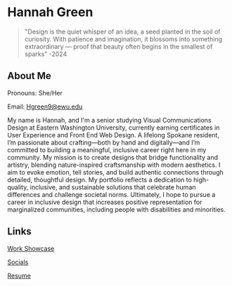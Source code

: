 # Hannah Green

> "Design is the quiet whisper of an idea, a seed planted in the soil of curiosity. With patience and imagination, it blossoms into something extraordinary — proof that beauty often begins in the smallest of sparks" -2024

## About Me

Pronouns: She/Her

Email: Hgreen9@ewu.edu

My name is Hannah, and I'm a senior studying Visual Communications Design at Eastern Washington University, currently earning certificates in User Experience and Front End Web Design. A lifelong Spokane resident, I’m passionate about crafting—both by hand and digitally—and I’m committed to building a meaningful, inclusive career right here in my community. My mission is to create designs that bridge functionality and artistry, blending nature-inspired craftsmanship with modern aesthetics. I aim to evoke emotion, tell stories, and build authentic connections through detailed, thoughtful design. My portfolio reflects a dedication to high-quality, inclusive, and sustainable solutions that celebrate human differences and challenge societal norms. Ultimately, I hope to pursue a career in inclusive design that increases positive representation for marginalized communities, including people with disabilities and minorities. 
## Links

[Work Showcase](https://new.express.adobe.com/webpage/MkVCfEnmHl4pU)

[Socials]()

[Resume]()
